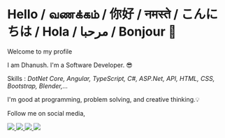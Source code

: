 # Hello / வணக்கம் / 你好 / नमस्ते / こんにちは / Hola / مرحبا / Bonjour :pray:

Welcome to my profile 

I am Dhanush. I'm a Software Developer. :sunglasses:

Skills :
<i>DotNet Core, Angular, TypeScript, C#, ASP.Net, API, HTML, CSS, Bootstrap, Blender,...</i>

I'm good at programming, problem solving, and creative thinking.:bulb:

Follow me on social media,

<a href="https://twitter.com/Dhanushkrish4">
<img src="https://img.icons8.com/color/144/000000/twitter--v1.png"/>
</a>

<a href="https://www.linkedin.com/in/dhanush-krishnan-294430104/">
<img src="https://img.icons8.com/color/144/000000/linkedin.png"/>
</a>

<a href="https://github.com/Dhanush9952">
<img src="https://img.icons8.com/color-glass/144/000000/github-2.png"/>
</a>

<a href ="https://www.quora.com/profile/Dhanush-Krishnan-11">
<img src="https://img.icons8.com/external-tal-revivo-color-tal-revivo/125/000000/external-quora-is-a-place-to-gain-and-share-knowledge-logo-color-tal-revivo.png"/>
 </a>
